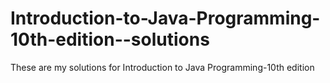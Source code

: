 # Introduction-to-Java-Programming-10th-edition--solutions
These are my solutions for Introduction to Java Programming-10th edition
